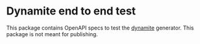 # Dynamite end to end test

This package contains OpenAPI specs to test the [dynamite](https://github.com/nextcloud/neon/tree/main/packages/dynamite/dynamite) generator.
This package is not meant for publishing.
